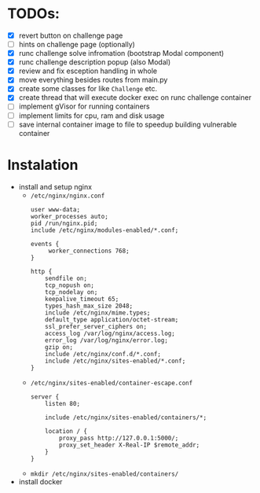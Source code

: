 TODOs:
====
 - [x] revert button on challenge page
 - [ ] hints on challenge page (optionally)
 - [x] runc challenge solve infromation (bootstrap Modal component)
 - [x] runc challenge description popup (also Modal)
 - [x] review and fix esception handling in whole
 - [x] move everything besides routes from main.py
 - [x] create some classes for like `Challenge` etc.
 - [x] create thread that will execute docker exec on runc challenge container
 - [ ] implement gVisor for running containers
 - [ ] implement limits for cpu, ram and disk usage
 - [ ] save internal container image to file to speedup building vulnerable container

Instalation
===========
 * install and setup nginx
   * `/etc/nginx/nginx.conf `
       ```
       user www-data;
       worker_processes auto;
       pid /run/nginx.pid;
       include /etc/nginx/modules-enabled/*.conf;
    
       events {
          	worker_connections 768;
       }
    
       http {
       	   sendfile on;
    	   tcp_nopush on;
    	   tcp_nodelay on;
    	   keepalive_timeout 65;
    	   types_hash_max_size 2048;
    	   include /etc/nginx/mime.types;
    	   default_type application/octet-stream;
    	   ssl_prefer_server_ciphers on;
    	   access_log /var/log/nginx/access.log;
    	   error_log /var/log/nginx/error.log;
    	   gzip on;
    	   include /etc/nginx/conf.d/*.conf;
    	   include /etc/nginx/sites-enabled/*.conf;
       }
       ```
    * `/etc/nginx/sites-enabled/container-escape.conf`
      ```
      server {
          listen 80;
        
          include /etc/nginx/sites-enabled/containers/*;
    
          location / {
              proxy_pass http://127.0.0.1:5000/;
              proxy_set_header X-Real-IP $remote_addr;
          }
      }
      ```
    * `mkdir /etc/nginx/sites-enabled/containers/`
 * install docker
